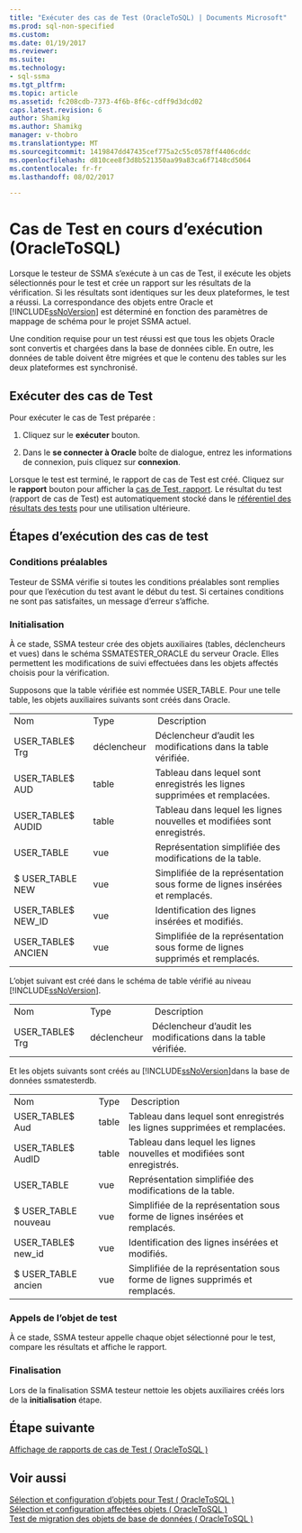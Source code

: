 ```yaml
---
title: "Exécuter des cas de Test (OracleToSQL) | Documents Microsoft"
ms.prod: sql-non-specified
ms.custom: 
ms.date: 01/19/2017
ms.reviewer: 
ms.suite: 
ms.technology:
- sql-ssma
ms.tgt_pltfrm: 
ms.topic: article
ms.assetid: fc208cdb-7373-4f6b-8f6c-cdff9d3dcd02
caps.latest.revision: 6
author: Shamikg
ms.author: Shamikg
manager: v-thobro
ms.translationtype: MT
ms.sourcegitcommit: 1419847dd47435cef775a2c55c0578ff4406cddc
ms.openlocfilehash: d810cee8f3d8b521350aa99a83ca6f7148cd5064
ms.contentlocale: fr-fr
ms.lasthandoff: 08/02/2017

---
```

# <a name="running-test-cases-oracletosql"></a>Cas de Test en cours d’exécution (OracleToSQL)
Lorsque le testeur de SSMA s’exécute à un cas de Test, il exécute les objets sélectionnés pour le test et crée un rapport sur les résultats de la vérification. Si les résultats sont identiques sur les deux plateformes, le test a réussi. La correspondance des objets entre Oracle et [!INCLUDE[ssNoVersion](../../includes/ssnoversion_md.md)] est déterminé en fonction des paramètres de mappage de schéma pour le projet SSMA actuel.  
  
Une condition requise pour un test réussi est que tous les objets Oracle sont convertis et chargées dans la base de données cible. En outre, les données de table doivent être migrées et que le contenu des tables sur les deux plateformes est synchronisé.  
  
## <a name="run-test-case"></a>Exécuter des cas de Test  
Pour exécuter le cas de Test préparée :  
  
1.  Cliquez sur le **exécuter** bouton.  
  
2.  Dans le **se connecter à Oracle** boîte de dialogue, entrez les informations de connexion, puis cliquez sur **connexion**.  
  
Lorsque le test est terminé, le rapport de cas de Test est créé. Cliquez sur le **rapport** bouton pour afficher la [cas de Test, rapport](http://msdn.microsoft.com/en-us/8da14323-9dd6-4019-bf79-3e8b972a9bc0). Le résultat du test (rapport de cas de Test) est automatiquement stocké dans le [référentiel des résultats des tests](http://msdn.microsoft.com/en-us/f941cce4-d3e3-4aeb-a88a-4f101a97a9f4) pour une utilisation ultérieure.  
  
## <a name="test-case-execution-steps"></a>Étapes d’exécution des cas de test  
  
### <a name="prerequisites"></a>Conditions préalables  
Testeur de SSMA vérifie si toutes les conditions préalables sont remplies pour que l’exécution du test avant le début du test. Si certaines conditions ne sont pas satisfaites, un message d’erreur s’affiche.  
  
### <a name="initialization"></a>Initialisation  
À ce stade, SSMA testeur crée des objets auxiliaires (tables, déclencheurs et vues) dans le schéma SSMATESTER_ORACLE du serveur Oracle. Elles permettent les modifications de suivi effectuées dans les objets affectés choisis pour la vérification.  
  
Supposons que la table vérifiée est nommée USER_TABLE. Pour une telle table, les objets auxiliaires suivants sont créés dans Oracle.  
  
||||  
|-|-|-|  
|Nom|Type| Description|  
|USER_TABLE$ Trg|déclencheur|Déclencheur d’audit les modifications dans la table vérifiée.|  
|USER_TABLE$ AUD|table|Tableau dans lequel sont enregistrés les lignes supprimées et remplacées.|  
|USER_TABLE$ AUDID|table|Tableau dans lequel les lignes nouvelles et modifiées sont enregistrés.|  
|USER_TABLE|vue|Représentation simplifiée des modifications de la table.|  
|$ USER_TABLE NEW|vue|Simplifiée de la représentation sous forme de lignes insérées et remplacés.|  
|USER_TABLE$ NEW_ID|vue|Identification des lignes insérées et modifiés.|  
|USER_TABLE$ ANCIEN|vue|Simplifiée de la représentation sous forme de lignes supprimés et remplacés.|  
  
L’objet suivant est créé dans le schéma de table vérifié au niveau [!INCLUDE[ssNoVersion](../../includes/ssnoversion_md.md)].  
  
||||  
|-|-|-|  
|Nom|Type| Description|  
|USER_TABLE$ Trg|déclencheur|Déclencheur d’audit les modifications dans la table vérifiée.|  
  
Et les objets suivants sont créés au [!INCLUDE[ssNoVersion](../../includes/ssnoversion_md.md)]dans la base de données ssmatesterdb.  
  
||||  
|-|-|-|  
|Nom|Type| Description|  
|USER_TABLE$ Aud|table|Tableau dans lequel sont enregistrés les lignes supprimées et remplacées.|  
|USER_TABLE$ AudID|table|Tableau dans lequel les lignes nouvelles et modifiées sont enregistrés.|  
|USER_TABLE|vue|Représentation simplifiée des modifications de la table.|  
|$ USER_TABLE nouveau|vue|Simplifiée de la représentation sous forme de lignes insérées et remplacés.|  
|USER_TABLE$ new_id|vue|Identification des lignes insérées et modifiés.|  
|$ USER_TABLE ancien|vue|Simplifiée de la représentation sous forme de lignes supprimés et remplacés.|  
  
### <a name="test-object-calls"></a>Appels de l’objet de test  
À ce stade, SSMA testeur appelle chaque objet sélectionné pour le test, compare les résultats et affiche le rapport.  
  
### <a name="finalization"></a>Finalisation  
Lors de la finalisation SSMA testeur nettoie les objets auxiliaires créés lors de la **initialisation** étape.  
  
## <a name="next-step"></a>Étape suivante  
[Affichage de rapports de cas de Test &#40; OracleToSQL &#41;](../../ssma/oracle/viewing-test-case-reports-oracletosql.md)  
  
## <a name="see-also"></a>Voir aussi  
[Sélection et configuration d’objets pour Test &#40; OracleToSQL &#41;](../../ssma/oracle/selecting-and-configuring-objects-to-test-oracletosql.md)  
[Sélection et configuration affectées objets &#40; OracleToSQL &#41;](../../ssma/oracle/selecting-and-configuring-affected-objects-oracletosql.md)  
[Test de migration des objets de base de données &#40; OracleToSQL &#41;](../../ssma/oracle/testing-migrated-database-objects-oracletosql.md)  
  

